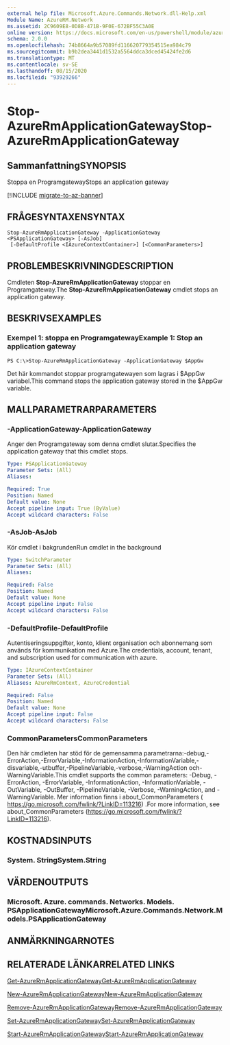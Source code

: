 ```yaml
---
external help file: Microsoft.Azure.Commands.Network.dll-Help.xml
Module Name: AzureRM.Network
ms.assetid: 2C9609E8-0D8B-471B-9F0E-672BF55C3A0E
online version: https://docs.microsoft.com/en-us/powershell/module/azurerm.network/stop-azurermapplicationgateway
schema: 2.0.0
ms.openlocfilehash: 74b8664a9b57089fd116620779354515ea984c79
ms.sourcegitcommit: b9b2dea3441d1532a5564ddca3dced45424fe2d6
ms.translationtype: MT
ms.contentlocale: sv-SE
ms.lasthandoff: 08/15/2020
ms.locfileid: "93929266"
---
```

# <span data-ttu-id="6f8b1-101">Stop-AzureRmApplicationGateway</span><span class="sxs-lookup"><span data-stu-id="6f8b1-101">Stop-AzureRmApplicationGateway</span></span>

## <span data-ttu-id="6f8b1-102">Sammanfattning</span><span class="sxs-lookup"><span data-stu-id="6f8b1-102">SYNOPSIS</span></span>
<span data-ttu-id="6f8b1-103">Stoppa en Programgateway</span><span class="sxs-lookup"><span data-stu-id="6f8b1-103">Stops an application gateway</span></span>

[!INCLUDE [migrate-to-az-banner](../../includes/migrate-to-az-banner.md)]

## <span data-ttu-id="6f8b1-104">FRÅGESYNTAXEN</span><span class="sxs-lookup"><span data-stu-id="6f8b1-104">SYNTAX</span></span>

```
Stop-AzureRmApplicationGateway -ApplicationGateway <PSApplicationGateway> [-AsJob]
 [-DefaultProfile <IAzureContextContainer>] [<CommonParameters>]
```

## <span data-ttu-id="6f8b1-105">PROBLEMBESKRIVNING</span><span class="sxs-lookup"><span data-stu-id="6f8b1-105">DESCRIPTION</span></span>
<span data-ttu-id="6f8b1-106">Cmdleten **Stop-AzureRmApplicationGateway** stoppar en Programgateway.</span><span class="sxs-lookup"><span data-stu-id="6f8b1-106">The **Stop-AzureRmApplicationGateway** cmdlet stops an application gateway.</span></span>

## <span data-ttu-id="6f8b1-107">BESKRIVS</span><span class="sxs-lookup"><span data-stu-id="6f8b1-107">EXAMPLES</span></span>

### <span data-ttu-id="6f8b1-108">Exempel 1: stoppa en Programgateway</span><span class="sxs-lookup"><span data-stu-id="6f8b1-108">Example 1: Stop an application gateway</span></span>
```
PS C:\>Stop-AzureRmApplicationGateway -ApplicationGateway $AppGw
```

<span data-ttu-id="6f8b1-109">Det här kommandot stoppar programgatewayen som lagras i $AppGw variabel.</span><span class="sxs-lookup"><span data-stu-id="6f8b1-109">This command stops the application gateway stored in the $AppGw variable.</span></span>

## <span data-ttu-id="6f8b1-110">MALLPARAMETRAR</span><span class="sxs-lookup"><span data-stu-id="6f8b1-110">PARAMETERS</span></span>

### <span data-ttu-id="6f8b1-111">-ApplicationGateway</span><span class="sxs-lookup"><span data-stu-id="6f8b1-111">-ApplicationGateway</span></span>
<span data-ttu-id="6f8b1-112">Anger den Programgateway som denna cmdlet slutar.</span><span class="sxs-lookup"><span data-stu-id="6f8b1-112">Specifies the application gateway that this cmdlet stops.</span></span>

```yaml
Type: PSApplicationGateway
Parameter Sets: (All)
Aliases: 

Required: True
Position: Named
Default value: None
Accept pipeline input: True (ByValue)
Accept wildcard characters: False
```

### <span data-ttu-id="6f8b1-113">-AsJob</span><span class="sxs-lookup"><span data-stu-id="6f8b1-113">-AsJob</span></span>
<span data-ttu-id="6f8b1-114">Kör cmdlet i bakgrunden</span><span class="sxs-lookup"><span data-stu-id="6f8b1-114">Run cmdlet in the background</span></span>

```yaml
Type: SwitchParameter
Parameter Sets: (All)
Aliases: 

Required: False
Position: Named
Default value: None
Accept pipeline input: False
Accept wildcard characters: False
```

### <span data-ttu-id="6f8b1-115">-DefaultProfile</span><span class="sxs-lookup"><span data-stu-id="6f8b1-115">-DefaultProfile</span></span>
<span data-ttu-id="6f8b1-116">Autentiseringsuppgifter, konto, klient organisation och abonnemang som används för kommunikation med Azure.</span><span class="sxs-lookup"><span data-stu-id="6f8b1-116">The credentials, account, tenant, and subscription used for communication with azure.</span></span>

```yaml
Type: IAzureContextContainer
Parameter Sets: (All)
Aliases: AzureRmContext, AzureCredential

Required: False
Position: Named
Default value: None
Accept pipeline input: False
Accept wildcard characters: False
```

### <span data-ttu-id="6f8b1-117">CommonParameters</span><span class="sxs-lookup"><span data-stu-id="6f8b1-117">CommonParameters</span></span>
<span data-ttu-id="6f8b1-118">Den här cmdleten har stöd för de gemensamma parametrarna:-debug,-ErrorAction,-ErrorVariable,-InformationAction,-InformationVariable,-disvariable,-utbuffer,-PipelineVariable,-verbose,-WarningAction och-WarningVariable.</span><span class="sxs-lookup"><span data-stu-id="6f8b1-118">This cmdlet supports the common parameters: -Debug, -ErrorAction, -ErrorVariable, -InformationAction, -InformationVariable, -OutVariable, -OutBuffer, -PipelineVariable, -Verbose, -WarningAction, and -WarningVariable.</span></span> <span data-ttu-id="6f8b1-119">Mer information finns i about_CommonParameters ( https://go.microsoft.com/fwlink/?LinkID=113216) .</span><span class="sxs-lookup"><span data-stu-id="6f8b1-119">For more information, see about_CommonParameters (https://go.microsoft.com/fwlink/?LinkID=113216).</span></span>

## <span data-ttu-id="6f8b1-120">KOSTNADS</span><span class="sxs-lookup"><span data-stu-id="6f8b1-120">INPUTS</span></span>

### <span data-ttu-id="6f8b1-121">System. String</span><span class="sxs-lookup"><span data-stu-id="6f8b1-121">System.String</span></span>

## <span data-ttu-id="6f8b1-122">VÄRDEN</span><span class="sxs-lookup"><span data-stu-id="6f8b1-122">OUTPUTS</span></span>

### <span data-ttu-id="6f8b1-123">Microsoft. Azure. commands. Networks. Models. PSApplicationGateway</span><span class="sxs-lookup"><span data-stu-id="6f8b1-123">Microsoft.Azure.Commands.Network.Models.PSApplicationGateway</span></span>

## <span data-ttu-id="6f8b1-124">ANMÄRKNINGAR</span><span class="sxs-lookup"><span data-stu-id="6f8b1-124">NOTES</span></span>

## <span data-ttu-id="6f8b1-125">RELATERADE LÄNKAR</span><span class="sxs-lookup"><span data-stu-id="6f8b1-125">RELATED LINKS</span></span>

[<span data-ttu-id="6f8b1-126">Get-AzureRmApplicationGateway</span><span class="sxs-lookup"><span data-stu-id="6f8b1-126">Get-AzureRmApplicationGateway</span></span>](./Get-AzureRmApplicationGateway.md)

[<span data-ttu-id="6f8b1-127">New-AzureRmApplicationGateway</span><span class="sxs-lookup"><span data-stu-id="6f8b1-127">New-AzureRmApplicationGateway</span></span>](./New-AzureRmApplicationGateway.md)

[<span data-ttu-id="6f8b1-128">Remove-AzureRmApplicationGateway</span><span class="sxs-lookup"><span data-stu-id="6f8b1-128">Remove-AzureRmApplicationGateway</span></span>](./Remove-AzureRmApplicationGateway.md)

[<span data-ttu-id="6f8b1-129">Set-AzureRmApplicationGateway</span><span class="sxs-lookup"><span data-stu-id="6f8b1-129">Set-AzureRmApplicationGateway</span></span>](./Set-AzureRmApplicationGateway.md)

[<span data-ttu-id="6f8b1-130">Start-AzureRmApplicationGateway</span><span class="sxs-lookup"><span data-stu-id="6f8b1-130">Start-AzureRmApplicationGateway</span></span>](./Start-AzureRmApplicationGateway.md)


